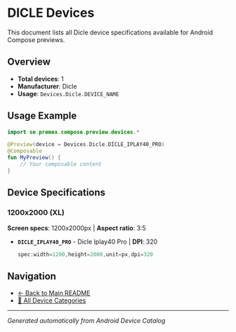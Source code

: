 # DICLE Devices

This document lists all Dicle device specifications available for Android Compose previews.

## Overview

- **Total devices**: 1
- **Manufacturer**: Dicle
- **Usage**: `Devices.Dicle.DEVICE_NAME`

## Usage Example

```kotlin
import se.premex.compose.preview.devices.*

@Preview(device = Devices.Dicle.DICLE_IPLAY40_PRO)
@Composable
fun MyPreview() {
    // Your composable content
}
```

## Device Specifications

### 1200x2000 (XL)

**Screen specs**: 1200x2000px | **Aspect ratio**: 3:5

- **`DICLE_IPLAY40_PRO`** - Dicle Iplay40 Pro | **DPI**: 320
  ```kotlin
  spec:width=1200,height=2000,unit=px,dpi=320
  ```

## Navigation

- [← Back to Main README](../../README.md)
- [📱 All Device Categories](../README.md)

---
*Generated automatically from Android Device Catalog*
